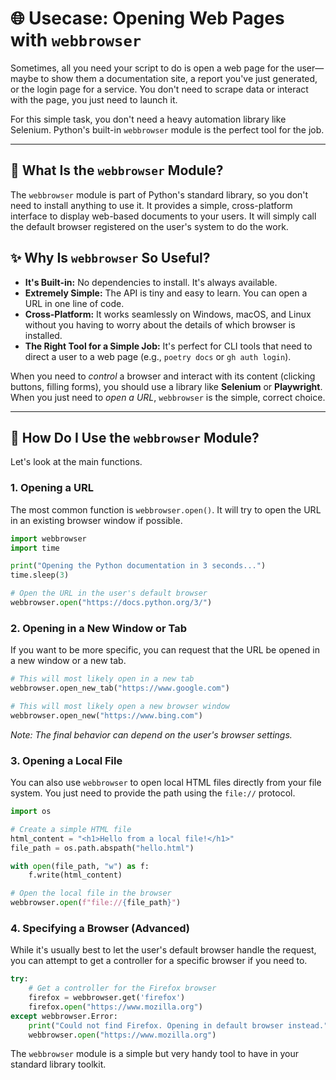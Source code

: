 # 🌐 Usecase: Opening Web Pages with `webbrowser`

Sometimes, all you need your script to do is open a web page for the user—maybe to show them a documentation site, a report you've just generated, or the login page for a service. You don't need to scrape data or interact with the page, you just need to launch it.

For this simple task, you don't need a heavy automation library like Selenium. Python's built-in `webbrowser` module is the perfect tool for the job.

---

## 🤔 What Is the `webbrowser` Module?

The `webbrowser` module is part of Python's standard library, so you don't need to install anything to use it. It provides a simple, cross-platform interface to display web-based documents to your users. It will simply call the default browser registered on the user's system to do the work.

## ✨ Why Is `webbrowser` So Useful?

*   **It's Built-in:** No dependencies to install. It's always available.
*   **Extremely Simple:** The API is tiny and easy to learn. You can open a URL in one line of code.
*   **Cross-Platform:** It works seamlessly on Windows, macOS, and Linux without you having to worry about the details of which browser is installed.
*   **The Right Tool for a Simple Job:** It's perfect for CLI tools that need to direct a user to a web page (e.g., `poetry docs` or `gh auth login`).

When you need to *control* a browser and interact with its content (clicking buttons, filling forms), you should use a library like **Selenium** or **Playwright**. When you just need to *open a URL*, `webbrowser` is the simple, correct choice.

---

## 🚀 How Do I Use the `webbrowser` Module?

Let's look at the main functions.

### 1. Opening a URL

The most common function is `webbrowser.open()`. It will try to open the URL in an existing browser window if possible.

```python
import webbrowser
import time

print("Opening the Python documentation in 3 seconds...")
time.sleep(3)

# Open the URL in the user's default browser
webbrowser.open("https://docs.python.org/3/")
```

### 2. Opening in a New Window or Tab

If you want to be more specific, you can request that the URL be opened in a new window or a new tab.

```python
# This will most likely open in a new tab
webbrowser.open_new_tab("https://www.google.com")

# This will most likely open a new browser window
webbrowser.open_new("https://www.bing.com")
```
*Note: The final behavior can depend on the user's browser settings.*

### 3. Opening a Local File

You can also use `webbrowser` to open local HTML files directly from your file system. You just need to provide the path using the `file://` protocol.

```python
import os

# Create a simple HTML file
html_content = "<h1>Hello from a local file!</h1>"
file_path = os.path.abspath("hello.html")

with open(file_path, "w") as f:
    f.write(html_content)

# Open the local file in the browser
webbrowser.open(f"file://{file_path}")
```

### 4. Specifying a Browser (Advanced)

While it's usually best to let the user's default browser handle the request, you can attempt to get a controller for a specific browser if you need to.

```python
try:
    # Get a controller for the Firefox browser
    firefox = webbrowser.get('firefox')
    firefox.open("https://www.mozilla.org")
except webbrowser.Error:
    print("Could not find Firefox. Opening in default browser instead.")
    webbrowser.open("https://www.mozilla.org")
```
The `webbrowser` module is a simple but very handy tool to have in your standard library toolkit.
